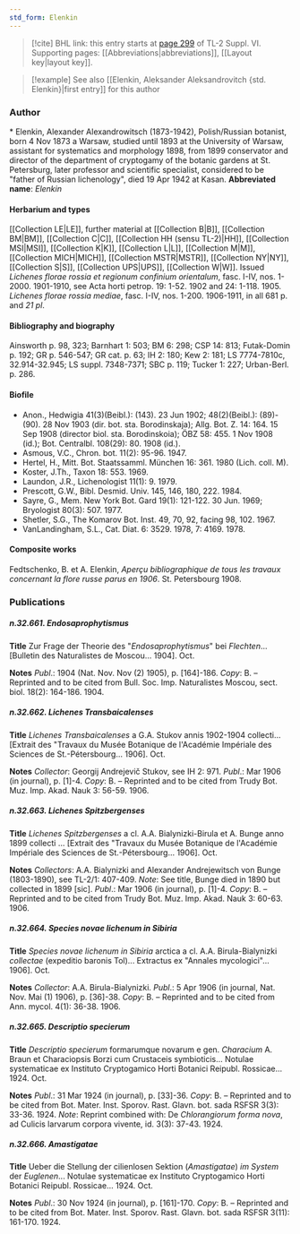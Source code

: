 ```yaml
---
std_form: Elenkin
---
```


> [!cite] BHL link: this entry starts at [page 299](https://www.biodiversitylibrary.org/page/33260287) of TL-2 Suppl. VI.
> Supporting pages: [[Abbreviations|abbreviations]], [[Layout key|layout key]].

> [!example] See also [[Elenkin, Aleksander Aleksandrovitch {std. Elenkin}|first entry]] for this author

### Author

\* Elenkin, Alexander Alexandrowitsch (1873-1942), Polish/Russian botanist, born 4 Nov 1873 a Warsaw, studied until 1893 at the University of Warsaw, assistant for systematics and morphology 1898, from 1899 conservator and director of the department of cryptogamy of the botanic gardens at St. Petersburg, later professor and scientific specialist, considered to be "father of Russian lichenology", died 19 Apr 1942 at Kasan. 
**Abbreviated name**: *Elenkin*

#### Herbarium and types

[[Collection LE|LE]], further material at [[Collection B|B]], [[Collection BM|BM]], [[Collection C|C]], [[Collection HH (sensu TL-2)|HH]], [[Collection MSI|MSI]], [[Collection K|K]], [[Collection L|L]], [[Collection M|M]], [[Collection MICH|MICH]], [[Collection MSTR|MSTR]], [[Collection NY|NY]], [[Collection S|S]], [[Collection UPS|UPS]], [[Collection W|W]].
Issued *Lichenes florae rossia et regionum confinium orientalum*, fasc. I-IV, nos. 1-2000. 1901-1910, see Acta horti petrop. 19: 1-52. 1902 and 24: 1-118. 1905. *Lichenes florae rossia mediae*, fasc. I-IV, nos. 1-200. 1906-1911, in all 681 p. and *21 pl*.

#### Bibliography and biography

Ainsworth p. 98, 323; Barnhart 1: 503; BM 6: 298; CSP 14: 813; Futak-Domin p. 192; GR p. 546-547; GR cat. p. 63; IH 2: 180; Kew 2: 181; LS 7774-7810c, 32.914-32.945; LS suppl. 7348-7371; SBC p. 119; Tucker 1: 227; Urban-Berl. p. 286.

#### Biofile

- Anon., Hedwigia 41(3)(Beibl.): (143). 23 Jun 1902; 48(2)(Beibl.): (89)-(90). 28 Nov 1903 (dir. bot. sta. Borodinskaja); Allg. Bot. Z. 14: 164. 15 Sep 1908 (director biol. sta. Borodinskoia); ÖBZ 58: 455. 1 Nov 1908 (id.); Bot. Centralbl. 108(29): 80. 1908 (id.).
- Asmous, V.C., Chron. bot. 11(2): 95-96. 1947.
- Hertel, H., Mitt. Bot. Staatssamml. München 16: 361. 1980 (Lich. coll. M).
- Koster, J.Th., Taxon 18: 553. 1969.
- Laundon, J.R., Lichenologist 11(1): 9. 1979.
- Prescott, G.W., Bibl. Desmid. Univ. 145, 146, 180, 222. 1984.
- Sayre, G., Mem. New York Bot. Gard 19(1): 121-122. 30 Jun. 1969; Bryologist 80(3): 507. 1977.
- Shetler, S.G., The Komarov Bot. Inst. 49, 70, 92, facing 98, 102. 1967.
- VanLandingham, S.L., Cat. Diat. 6: 3529. 1978, 7: 4169. 1978.

#### Composite works

Fedtschenko, B. et A. Elenkin, *Aperçu bibliographique de tous les travaux concernant la flore russe parus en 1906*. St. Petersbourg 1908.

### Publications

##### n.32.661. Endosaprophytismus

**Title**
Zur Frage der Theorie des "*Endosaprophytismus*" bei *Flechten*... \[Bulletin des Naturalistes de Moscou... 1904\]. Oct.

**Notes**
*Publ*.: 1904 (Nat. Nov. Nov (2) 1905), p. \[164\]-186. *Copy*: B. – Reprinted and to be cited from Bull. Soc. Imp. Naturalistes Moscou, sect. biol. 18(2): 164-186. 1904.

##### n.32.662. Lichenes Transbaicalenses

**Title**
*Lichenes Transbaicalenses* a G.A. Stukov annis 1902-1904 collecti... \[Extrait des "Travaux du Musée Botanique de l'Académie Impériale des Sciences de St.-Pétersbourg... 1906\]. Oct.

**Notes**
*Collector*: Georgij Andrejevič Stukov, see IH 2: 971.
*Publ*.: Mar 1906 (in journal), p. \[1\]-4. *Copy*: B. – Reprinted and to be cited from Trudy Bot. Muz. Imp. Akad. Nauk 3: 56-59. 1906.

##### n.32.663. Lichenes Spitzbergenses

**Title**
*Lichenes Spitzbergenses* a cl. A.A. Bialynizki-Birula et A. Bunge anno 1899 collecti ... \[Extrait des "Travaux du Musée Botanique de l'Académie Impériale des Sciences de St.-Pétersbourg... 1906\]. Oct.

**Notes**
*Collectors*: A.A. Bialynizki and Alexander Andrejewitsch von Bunge (1803-1890), see TL-2/1: 407-409. *Note*: See title, Bunge died in 1890 but collected in 1899 \[sic\].
*Publ*.: Mar 1906 (in journal), p. \[1\]-4. *Copy*: B. – Reprinted and to be cited from Trudy Bot. Muz. Imp. Akad. Nauk 3: 60-63. 1906.

##### n.32.664. Species novae lichenum in Sibiria

**Title**
*Species novae lichenum in Sibiria* arctica a cl. A.A. Birula-Bialynizki *collectae* (expeditio baronis Tol)... Extractus ex "Annales mycologici"... 1906\]. Oct.

**Notes**
*Collector*: A.A. Birula-Bialynizki.
*Publ*.: 5 Apr 1906 (in journal, Nat. Nov. Mai (1) 1906), p. \[36\]-38. *Copy*: B. – Reprinted and to be cited from Ann. mycol. 4(1): 36-38. 1906.

##### n.32.665. Descriptio specierum

**Title**
*Descriptio specierum* formarumque novarum e gen. *Characium* A. Braun et Characiopsis Borzi cum Crustaceis symbioticis... Notulae systematicae ex Instituto Cryptogamico Horti Botanici Reipubl. Rossicae... 1924. Oct.

**Notes**
*Publ*.: 31 Mar 1924 (in journal), p. \[33\]-36. *Copy*: B. – Reprinted and to be cited from Bot. Mater. Inst. Sporov. Rast. Glavn. bot. sada RSFSR 3(3): 33-36. 1924.
*Note*: Reprint combined with: De *Chlorangiorum forma nova*, ad Culicis larvarum corpora vivente, id. 3(3): 37-43. 1924.

##### n.32.666. Amastigatae

**Title**
Ueber die Stellung der cilienlosen Sektion (*Amastigatae*) *im System* der *Euglenen*... Notulae systematicae ex Instituto Cryptogamico Horti Botanici Reipubl. Rossicae... 1924. Oct.

**Notes**
*Publ*.: 30 Nov 1924 (in journal), p. \[161\]-170. *Copy*: B. – Reprinted and to be cited from Bot. Mater. Inst. Sporov. Rast. Glavn. bot. sada RSFSR 3(11): 161-170. 1924.

